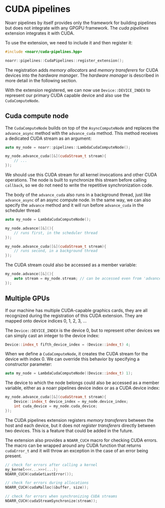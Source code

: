 # CUDA pipelines

Noarr pipelines by itself provides only the framework for building pipelines but does not integrate with any GPGPU framework. The *cuda pipelines* extension integrates it with CUDA.

To use the extension, we need to include it and then register it:

```cpp
#include <noarr/cuda-pipelines.hpp>

noarr::pipelines::CudaPipelines::register_extension();
```

The registration adds *memory allocators* and *memory transferers* for CUDA devices into the *hardware manager*. The *hardware manager* is described in more detail in the following section.

With the extension registered, we can now use `Device::DEVICE_INDEX` to represent our primary CUDA capable device and also use the `CudaComputeNode`.


## Cuda compute node

The `CudaComputeNode` builds on top of the `AsyncComputeNode` and replaces the `advance_async` method with the `advance_cuda` method. This method receives a dedicated CUDA stream as an argument:

```cpp
auto my_node = noarr::pipelines::LambdaCudaComputeNode();

my_node.advance_cuda([&](cudaStream_t stream){
    // ...
});
```

We should use this CUDA stream for all kernel invocations and other CUDA operations. The node is built to synchronize this stream before calling `callback`, so we do not need to write the repetitive synchronization code.

The body of the `advance_cuda` also runs in a background thread, just like `advance_async` of an async compute node. In the same way, we can also specify the `advance` method and it will run before `advance_cuda` in the scheduler thread:

```cpp
auto my_node = LambdaCudaComputeNode();

my_node.advance([&](){
    // runs first, in the scheduler thread
});

my_node.advance_cuda([&](cudaStream_t stream){
    // runs second, in a background thread
});
```

The CUDA stream could also be accessed as a member variable:

```cpp
my_node.advance([&](){
    auto stream = my_node.stream; // can be accessed even from 'advance'
});
```


## Multiple GPUs

If our machine has multiple CUDA-capable graphics cards, they are all recognized during the registration of this CUDA extension. They are mapped onto device indices 0, 1, 2, 3, ...

The `Device::DEVICE_INDEX` is the device 0, but to represent other devices we can simply cast an integer to the device index:

```cpp
Device::index_t fifth_device_index = (Device::index_t) 4;
```

When we define a `CudaComputeNode`, it creates the CUDA stream for the device with index 0. We can override this behavior by specifying a constructor parameter:

```cpp
auto my_node = LambdaCudaComputeNode((Device::index_t) 1);
```

The device to which the node belongs could also be accessed as a member variable, either as a noarr pipelines device index or as a CUDA device index:

```cpp
my_node.advance_cuda([&](cudaStream_t stream){
    Device::index_t device_index = my_node.device_index;
    int cuda_device = my_node.cuda_device;
});
```

The CUDA pipelines extension registers *memory transferers* between the host and each device, but it does not *register transferers* directly between two devices. This is a feature that could be added in the future.

The extension also provides a `NOARR_CUCH` macro for checking CUDA errors. The macro can be wrapped around any CUDA function that returns `cudaError_t` and it will throw an exception in the case of an error being present.

```cpp
// check for errors after calling a kernel
my_kernel<<<...>>>(...);
NOARR_CUCH(cudaGetLastError());

// check for errors during allocations
NOARR_CUCH(cudaMalloc(&buffer, size));

// check for errors when synchronizing CUDA streams
NOARR_CUCH(cudaStreamSynchronize(stream));
```
